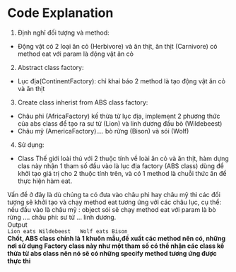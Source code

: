 ﻿# Code Explanation
1. Định nghĩ đối tượng và method: 
- Động vật có 2 loại ăn cỏ (Herbivore) và ăn thịt, ăn thịt (Carnivore) có method eat với param là động vật ăn cỏ

2. Abstract class factory: 
- Lục địa(ContinentFactory): chỉ khai báo 2 method là tạo động vật ăn cỏ và ăn thịt

3. Create class inherist from ABS class factory:
- Châu phi (AfricaFactory) kế thừa từ lục địa, implement 2 phương thức của abs class để tạo ra sư tử (Lion) và linh dương đầu bò (Wildebeest)
- Châu mỹ (AmericaFactory).... bò rừng (Bison) và sói (Wolf)

4. Sử dụng:
- Class Thế giới loài thú  với 2 thuộc tính về loài ăn cỏ và ăn thịt, hàm dựng clas này nhận 
1 tham số đầu vào là lục địa factory (ABS class) dùng để khởi tạo giá trị cho 2 thuộc tính trên, và có 
1 method là chuỗi thức ăn để thực hiện hàm eat.

Vấn đề ở đây là dù chúng ta có đưa vào châu phi hay châu mỹ thì các đối tượng sẽ khởi tạo và chạy 
method eat tương ứng với các châu lục, cụ thể:
nếu đầu vào là châu mỹ : object sói sẽ chạy method eat với param là bò rừng
.... châu phi: sư tử ... linh dương.  
Output  
`Lion eats Wildebeest  
Wolf eats Bison`  
**Chốt, ABS class chính là 1 khuôn mẫu,đề xuất các method nên có, những nơi sử dụng Factory class này như một tham số
có thể nhận các class kế thừa từ abs class nên nó sẽ có những specify method tương ứng được thực thi**

